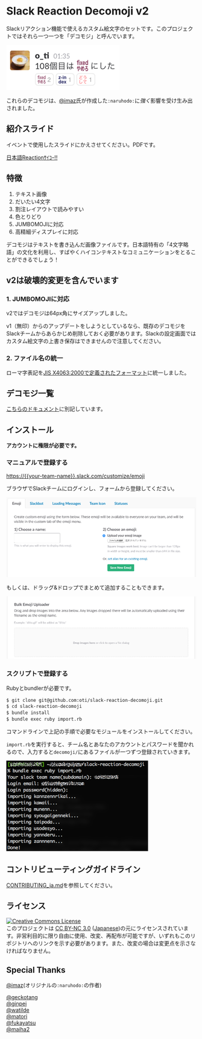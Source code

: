 # Slack Reaction Decomoji v2

Slackリアクション機能で使えるカスタム絵文字のセットです。このプロジェクトではそれら一つ一つを「デコモジ」と呼んでいます。

![](./ss.png)

これらのデコモジは、[@imaz](https://github.com/imaz)氏が作成した`:naruhodo:`に*強く*影響を受け生み出されました。

## 紹介スライド

イベントで使用したスライドにかえさせてください。PDFです。

[日本語Reactionｻｲｺｰ!!](promotion.pdf)

## 特徴

1. テキスト画像
2. だいたい4文字
3. 割注レイアウトで読みやすい
4. 色とりどり
5. JUMBOMOJIに対応
6. 高精細ディスプレイに対応

デコモジはテキストを書き込んだ画像ファイルです。日本語特有の「4文字略語」の文化を利用し、すばやくハイコンテキストなコミュニケーションをとることができるでしょう！

## v2は破壊的変更を含んでいます

### 1. JUMBOMOJIに対応

v2ではデコモジは64px角にサイズアップしました。

v1（無印）からのアップデートをしようとしているなら、既存のデコモジをSlackチームからあらかじめ削除しておく必要があります。Slackの設定画面ではカスタム絵文字の上書き保存はできませんので注意してください。

### 2. ファイル名の統一

ローマ字表記を[JIS X4063:2000で定義されたフォーマット](https://ja.wikipedia.org/wiki/%E3%83%AD%E3%83%BC%E3%83%9E%E5%AD%97%E5%85%A5%E5%8A%9B#.E5.BF.85.E3.81.9A.E5.AE.9F.E8.A3.85.E3.81.97.E3.81.AA.E3.81.91.E3.82.8C.E3.81.B0.E3.81.84.E3.81.91.E3.81.AA.E3.81.84.E5.85.A5.E5.8A.9B.E6.96.B9.E5.BC.8F)に統一しました。

## デコモジ一覧

[こちらのドキュメント](decomoji-list.md)に別記しています。

## インストール

**アカウントに権限が必要です。**

### マニュアルで登録する

[https://{{your-team-name}}.slack.com/customize/emoji](https://{{your-team-name}}.slack.com/customize/emoji)

ブラウザでSlackチームにログインし、フォームから登録してください。

![](./ss_form.png)

もしくは、ドラッグ&ドロップでまとめて追加することもできます。

![](./ss_dnd.png)

### スクリプトで登録する

Rubyとbundlerが必要です。

```bash
$ git clone git@github.com:oti/slack-reaction-decomoji.git
$ cd slack-reaction-decomoji
$ bundle install
$ bundle exec ruby import.rb
```

コマンドラインで上記の手順で必要なモジュールをインストールしてください。

`import.rb`を実行すると、チーム名とあなたのアカウントとパスワードを聞かれるので、入力すると`decomoji/`にあるファイルが一つずつ登録されていきます。

![](./ss_import.png)

## コントリビューティングガイドライン

[CONTRIBUTING_ja.md](CONTRIBUTING_ja.md)を参照してください。

## ライセンス

[![Creative Commons License](https://i.creativecommons.org/l/by-nc/3.0/88x31.png "CC BY-NC 3.0")](https://creativecommons.org/licenses/by-nc/3.0/deed.en)  
このプロジェクトは [CC BY-NC 3.0](http://creativecommons.org/licenses/by-nc/3.0/deed.en) ([Japanese](https://creativecommons.org/licenses/by-nc/3.0/deed.ja))の元にライセンスされています。非営利目的に限り自由に使用、改変、再配布が可能ですが、いずれもこのリポジトリへのリンクを示す必要があります。また、改変の場合は変更点を示さなければなりません。

## Special Thanks

[@imaz](https://github.com/imaz/)(オリジナルの`:naruhodo:`の作者)

[@geckotang](https://github.com/geckotang/)  
[@ginpei](https://github.com/ginpei/)  
[@watilde](https://github.com/watilde/)  
[@matori](https://github.com/matori/)  
[@fukayatsu](https://github.com/fukayatsu/)  
[@maiha2](https://github.com/maiha2/)